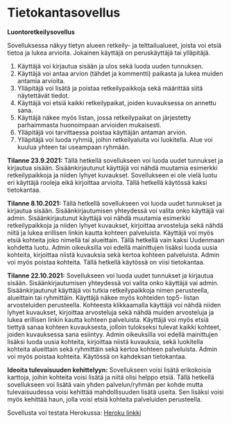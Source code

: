 # Tietokantasovellus

**Luontoretkeilysovellus**

Sovelluksessa näkyy tietyn alueen retkeily- ja telttailualueet, joista voi etsiä tietoa ja lukea arvioita. Jokainen käyttäjä on peruskäyttäjä tai ylläpitäjä.

1. Käyttäjä voi kirjautua sisään ja ulos sekä luoda uuden tunnuksen.
2. Käyttäjä voi antaa arvion (tähdet ja kommentti) paikasta ja lukea muiden antamia arvioita.
3. Ylläpitäjä voi lisätä ja poistaa retkeilypaikkoja sekä määrittää siitä näytettävät tiedot.
4. Käyttäjä voi etsiä kaikki retkeilypaikat, joiden kuvauksessa on annettu sana.
5. Käyttäjä näkee myös listan, jossa retkeilypaikat on järjestetty parhaimmasta huonoimpaan arvioiden mukaisesti.
6. Ylläpitäjä voi tarvittaessa poistaa käyttäjän antaman arvion.
7. Ylläpitäjä voi luoda ryhmiä, joihin retkeilyaluita voi luokitella. Alue voi kuulua yhteen tai useampaan ryhmään.

**Tilanne 23.9.2021:**
Tällä hetkellä sovellukseen voi luoda uudet tunnukset ja kirjautua sisään. Sisäänkirjautunut käyttäjä voi nähdä muutamia esimerkki retkeilypaikkoja ja niiden lyhyet kuvaukset. Sovellukseen ei ole vielä luotu eri käyttäjä rooleja eikä kirjoittaa arvioita. Tällä hetkellä käytössä kaksi tietokantaa. 

**Tilanne 8.10.2021:**
Tällä hetkellä sovellukseen voi luoda uudet tunnukset ja kirjautua sisään. Sisäänkirjautumisen yhteydessä voi valita onko käyttäjä vai admin. Sisäänkirjautunut käyttäjä voi nähdä muutamia esimerkki retkeilypaikkoja ja niiden lyhyet kuvaukset, kirjoittaa arvosteluja sekä nähdä niitä ja lukea erillisen linkin kautta kohteen palveluista. Käyttäjä voi myös etsiä kohteita joko nimellä tai alueittain. Tällä hetkellä vain kaksi Uudenmaan kohdetta luotu. Admin oikeuksilla voi edellä mainittujen lisäksi luoda uusia kohteita, kirjoittaa niistä kuvauksia sekä kertoa kohteen palveluista. Admin voi myös poistaa kohteita. Tällä hetkellä käytössä on viisi tietokantaa. 

**Tilanne 22.10.2021:**
Sovellukseen voi luoda uudet tunnukset ja kirjautua sisään. Sisäänkirjautumisen yhteydessä voi valita onko käyttäjä vai admin. Sisäänkirjautunut käyttäjä voi tutkia retkeilypaikkoja nimen perusteella, alueittain tai ryhmittäin. Käyttäjä näkee myös kohteiden top5- listan arvosteluiden perusteella. Kohteesta klikkaamalla käyttäjä voi nähdä niiden lyhyet kuvaukset, kirjoittaa arvosteluja sekä nähdä muiden arvosteluja ja lukea erillisen linkin kautta kohteen palveluista. Käyttäjä voi myös etsiä tiettyä sanaa kohteen kuvauksesta, jolloin tulokseksi tulevat kaikki kohteet, joiden kuvauksessa sana esiintyy. Admin oikeuksilla voi edellä mainittujen lisäksi luoda uusia kohteita, kirjoittaa niistä kuvauksia, sekä luokitella kohteita alueittain sekä ryhmittäin sekä kertoa kohteen palveluista. Admin voi myös poistaa kohteita. Käytössä on kahdeksan tietokantaa. 

**Ideoita tulevaisuuden kehittelyyn:** Sovellukseen voisi lisätä erikokoisia karttoja, joihin kohteita voisi lisätä ja niitä olisi helppo etsiä. Tällä hetkellä sovellukseen voi lisätä vain yhden palvelun/ryhmän per kohde mutta tulevaisuudessa voisi kehittää mahdollisuuden lisätä useita. Sen lisäksi voisi myös kehittää haun, jolla voisi etsiä kohteita palveluiden perusteella.

Sovellusta voi testata Herokussa: [Heroku linkki](https://tietokantasovellus2.herokuapp.com/)
